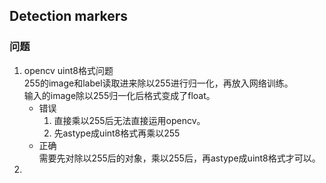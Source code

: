 ## Detection markers

### 问题
1. opencv uint8格式问题  
   255的image和label读取进来除以255进行归一化，再放入网络训练。  
   输入的image除以255归一化后格式变成了float。
   - 错误  
     1. 直接乘以255后无法直接运用opencv。  
     2. 先astype成uint8格式再乘以255
   - 正确  
     需要先对除以255后的对象，乘以255后，再astype成uint8格式才可以。
2. 
<!--stackedit_data:
eyJoaXN0b3J5IjpbLTEwNDk4Mjg2MTFdfQ==
-->